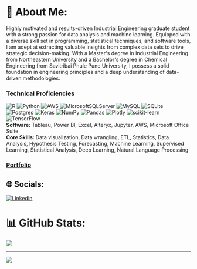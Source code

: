 # 💫 About Me:
Highly motivated and results-driven Industrial Engineering graduate student with a strong passion for data analysis and machine learning. Equipped with a diverse skill set in programming, statistical techniques, and software tools, I am adept at extracting valuable insights from complex data sets to drive strategic decision-making. With a Master's degree in Industrial Engineering from Northeastern University and a Bachelor's degree in Chemical Engineering from Savitribai Phule Pune University, I possess a solid foundation in engineering principles and a deep understanding of data-driven methodologies.

### Technical Proficiencies
![R](https://img.shields.io/badge/r-%23276DC3.svg?style=flat&logo=r&logoColor=white) ![Python](https://img.shields.io/badge/python-3670A0?style=flat&logo=python&logoColor=ffdd54) ![AWS](https://img.shields.io/badge/AWS-%23FF9900.svg?style=flat&logo=amazon-aws&logoColor=white) ![MicrosoftSQLServer](https://img.shields.io/badge/Microsoft%20SQL%20Sever-CC2927?style=flat&logo=microsoft%20sql%20server&logoColor=white) ![MySQL](https://img.shields.io/badge/mysql-%2300f.svg?style=flat&logo=mysql&logoColor=white) ![SQLite](https://img.shields.io/badge/sqlite-%2307405e.svg?style=flat&logo=sqlite&logoColor=white) ![Postgres](https://img.shields.io/badge/postgres-%23316192.svg?style=flat&logo=postgresql&logoColor=white) ![Keras](https://img.shields.io/badge/Keras-%23D00000.svg?style=flat&logo=Keras&logoColor=white) ![NumPy](https://img.shields.io/badge/numpy-%23013243.svg?style=flat&logo=numpy&logoColor=white) ![Pandas](https://img.shields.io/badge/pandas-%23150458.svg?style=flat&logo=pandas&logoColor=white) ![Plotly](https://img.shields.io/badge/Plotly-%233F4F75.svg?style=flat&logo=plotly&logoColor=white) ![scikit-learn](https://img.shields.io/badge/scikit--learn-%23F7931E.svg?style=flat&logo=scikit-learn&logoColor=white) ![TensorFlow](https://img.shields.io/badge/TensorFlow-%23FF6F00.svg?style=flat&logo=TensorFlow&logoColor=white)<br>
<b> Software: </b> Tableau, Power BI, Excel, Alteryx, Jupyter, AWS, Microsoft Office Suite <br>
<b> Core Skills: </b> Data visualization, Data wrangling, ETL, Statistics, Data Analysis, Hypothesis Testing, Forecasting, Machine Learning, Supervised Learning, Statistical Analysis, Deep Learning, Natural Language Processing

### [Portfolio](https://linkedin.com/in/-surajspatil) 
 
## 🌐 Socials:
 [![LinkedIn](https://img.shields.io/badge/LinkedIn-%230077B5.svg?logo=linkedin&logoColor=white)](https://linkedin.com/in/-surajspatil) 


# 📊 GitHub Stats:
![](https://github-readme-stats.vercel.app/api/top-langs/?username=Surajspatil99&theme=default&hide_border=false&include_all_commits=false&count_private=false&layout=compact)

---
[![](https://visitcount.itsvg.in/api?id=Surajspatil99&icon=0&color=0)](https://visitcount.itsvg.in)

<!-- Proudly created with GPRM ( https://gprm.itsvg.in ) -->
